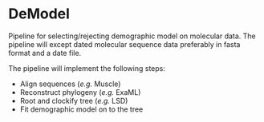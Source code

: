 # DeModel
Pipeline for selecting/rejecting demographic model on molecular data. The pipeline will except dated molecular sequence data preferably in fasta format and a date file.

The pipeline will implement the following steps:
  - Align sequences (*e.g.* Muscle)
  - Reconstruct phylogeny (*e.g.* ExaML)
  - Root and clockify tree (*e.g.* LSD)
  - Fit demographic model on to the tree
